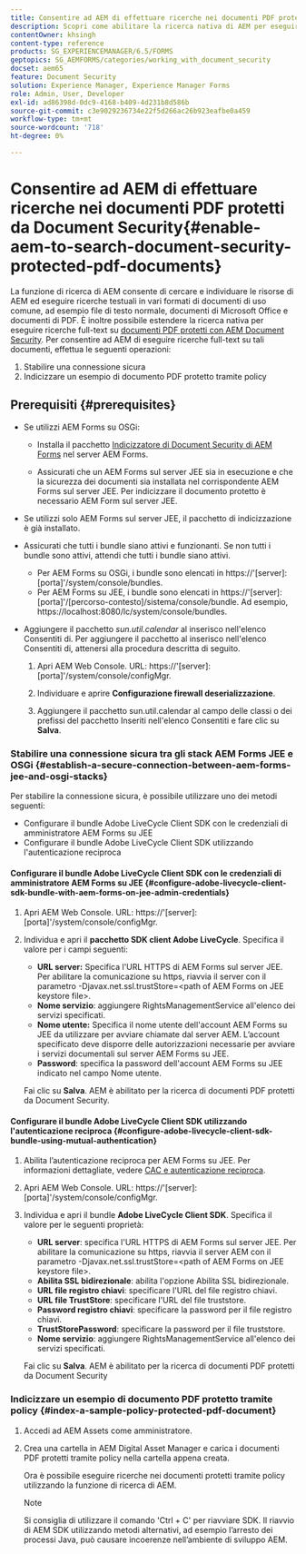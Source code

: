 ```yaml
---
title: Consentire ad AEM di effettuare ricerche nei documenti PDF protetti da Document Security
description: Scopri come abilitare la ricerca nativa di AEM per eseguire ricerche full-text sui documenti PDF protetti da DRM.
contentOwner: khsingh
content-type: reference
products: SG_EXPERIENCEMANAGER/6.5/FORMS
geptopics: SG_AEMFORMS/categories/working_with_document_security
docset: aem65
feature: Document Security
solution: Experience Manager, Experience Manager Forms
role: Admin, User, Developer
exl-id: ad86398d-0dc9-4168-b409-4d231b8d586b
source-git-commit: c3e9029236734e22f5d266ac26b923eafbe0a459
workflow-type: tm+mt
source-wordcount: '718'
ht-degree: 0%

---
```


# Consentire ad AEM di effettuare ricerche nei documenti PDF protetti da Document Security{#enable-aem-to-search-document-security-protected-pdf-documents}

La funzione di ricerca di AEM consente di cercare e individuare le risorse di AEM ed eseguire ricerche testuali in vari formati di documenti di uso comune, ad esempio file di testo normale, documenti di Microsoft Office e documenti di PDF. È inoltre possibile estendere la ricerca nativa per eseguire ricerche full-text su [documenti PDF protetti con AEM Document Security](../../forms/using/admin-help/document-security.md). Per consentire ad AEM di eseguire ricerche full-text su tali documenti, effettua le seguenti operazioni:

1. Stabilire una connessione sicura
1. Indicizzare un esempio di documento PDF protetto tramite policy

## Prerequisiti {#prerequisites}

* Se utilizzi AEM Forms su OSGi:

   * Installa il pacchetto [Indicizzatore di Document Security di AEM Forms](https://helpx.adobe.com/aem-forms/kb/aem-forms-releases.html) nel server AEM Forms.

   * Assicurati che un AEM Forms sul server JEE sia in esecuzione e che la sicurezza dei documenti sia installata nel corrispondente AEM Forms sul server JEE. Per indicizzare il documento protetto è necessario AEM Form sul server JEE.

* Se utilizzi solo AEM Forms sul server JEE, il pacchetto di indicizzazione è già installato.
* Assicurati che tutti i bundle siano attivi e funzionanti. Se non tutti i bundle sono attivi, attendi che tutti i bundle siano attivi.

   * Per AEM Forms su OSGi, i bundle sono elencati in https://&#39;[server]:[porta]&#39;/system/console/bundles.
   * Per AEM Forms su JEE, i bundle sono elencati in https://&#39;[server]:[porta]&#39;/[percorso-contesto]/sistema/console/bundle. Ad esempio, https://localhost:8080/lc/system/console/bundles.

* Aggiungere il pacchetto *sun.util.calendar* al inserisco nell&#39;elenco Consentiti di. Per aggiungere il pacchetto al inserisco nell&#39;elenco Consentiti di, attenersi alla procedura descritta di seguito.

   1. Apri AEM Web Console. URL: https://&#39;[server]:[porta]&#39;/system/console/configMgr.
   1. Individuare e aprire **Configurazione firewall deserializzazione**.

   1. Aggiungere il pacchetto sun.util.calendar al campo delle classi o dei prefissi del pacchetto Inseriti nell&#39;elenco Consentiti e fare clic su **Salva**.

### Stabilire una connessione sicura tra gli stack AEM Forms JEE e OSGi {#establish-a-secure-connection-between-aem-forms-jee-and-osgi-stacks}

Per stabilire la connessione sicura, è possibile utilizzare uno dei metodi seguenti:

* Configurare il bundle Adobe LiveCycle Client SDK con le credenziali di amministratore AEM Forms su JEE
* Configurare il bundle Adobe LiveCycle Client SDK utilizzando l&#39;autenticazione reciproca

#### Configurare il bundle Adobe LiveCycle Client SDK con le credenziali di amministratore AEM Forms su JEE {#configure-adobe-livecycle-client-sdk-bundle-with-aem-forms-on-jee-admin-credentials}

1. Apri AEM Web Console. URL: https://&#39;[server]:[porta]&#39;/system/console/configMgr.
1. Individua e apri il **pacchetto SDK client Adobe LiveCycle**. Specifica il valore per i campi seguenti:

   * **URL server:** Specifica l&#39;URL HTTPS di AEM Forms sul server JEE. Per abilitare la comunicazione su https, riavvia il server con il parametro -Djavax.net.ssl.trustStore=&lt;path of AEM Forms on JEE keystore file>.
   * **Nome servizio**: aggiungere RightsManagementService all&#39;elenco dei servizi specificati.
   * **Nome utente:** Specifica il nome utente dell&#39;account AEM Forms su JEE da utilizzare per avviare chiamate dal server AEM. L’account specificato deve disporre delle autorizzazioni necessarie per avviare i servizi documentali sul server AEM Forms su JEE.
   * **Password**: specifica la password dell&#39;account AEM Forms su JEE indicato nel campo Nome utente.

   Fai clic su **Salva**. AEM è abilitato per la ricerca di documenti PDF protetti da Document Security.

#### Configurare il bundle Adobe LiveCycle Client SDK utilizzando l&#39;autenticazione reciproca {#configure-adobe-livecycle-client-sdk-bundle-using-mutual-authentication}

1. Abilita l’autenticazione reciproca per AEM Forms su JEE. Per informazioni dettagliate, vedere [CAC e autenticazione reciproca](https://helpx.adobe.com/livecycle/kb/cac-mutual-authentication.html).
1. Apri AEM Web Console. URL: https://&#39;[server]:[porta]&#39;/system/console/configMgr.
1. Individua e apri il bundle **Adobe LiveCycle Client SDK**. Specifica il valore per le seguenti proprietà:

   * **URL server**: specifica l&#39;URL HTTPS di AEM Forms sul server JEE. Per abilitare la comunicazione su https, riavvia il server AEM con il parametro -Djavax.net.ssl.trustStore=&lt;path of AEM Forms on JEE keystore file>.
   * **Abilita SSL bidirezionale**: abilita l&#39;opzione Abilita SSL bidirezionale.
   * **URL file registro chiavi**: specificare l&#39;URL del file registro chiavi.
   * **URL file TrustStore**: specificare l&#39;URL del file truststore.
   * **Password registro chiavi**: specificare la password per il file registro chiavi.
   * **TrustStorePassword**: specificare la password per il file truststore.
   * **Nome servizio**: aggiungere RightsManagementService all&#39;elenco dei servizi specificati.

   Fai clic su **Salva**. AEM è abilitato per la ricerca di documenti PDF protetti da Document Security

### Indicizzare un esempio di documento PDF protetto tramite policy {#index-a-sample-policy-protected-pdf-document}

1. Accedi ad AEM Assets come amministratore.
1. Crea una cartella in AEM Digital Asset Manager e carica i documenti PDF protetti tramite policy nella cartella appena creata.

   Ora è possibile eseguire ricerche nei documenti protetti tramite policy utilizzando la funzione di ricerca di AEM.

   >[!NOTE]
   >
   > Si consiglia di utilizzare il comando &#39;Ctrl + C&#39; per riavviare SDK. Il riavvio di AEM SDK utilizzando metodi alternativi, ad esempio l’arresto dei processi Java, può causare incoerenze nell’ambiente di sviluppo AEM.
